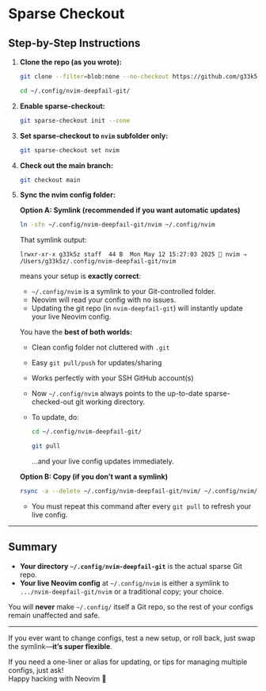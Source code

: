 # Sparse Checkout

## Step-by-Step Instructions

1. **Clone the repo (as you wrote):**
    ```sh
    git clone --filter=blob:none --no-checkout https://github.com/g33k5z/nvim-deepfail.git ~/.config/nvim-deepfail-git/

    cd ~/.config/nvim-deepfail-git/
    ```

2. **Enable sparse-checkout:**
    ```sh
    git sparse-checkout init --cone
    ```

3. **Set sparse-checkout to `nvim` subfolder only:**
    ```sh
    git sparse-checkout set nvim
    ```

4. **Check out the main branch:**
    ```sh
    git checkout main
    ```

5. **Sync the nvim config folder:**

    **Option A: Symlink (recommended if you want automatic updates)**
    ```sh
    ln -sfn ~/.config/nvim-deepfail-git/nvim ~/.config/nvim
    ```
    

    That symlink output:

    ```
    lrwxr-xr-x g33k5z staff  44 B  Mon May 12 15:27:03 2025  nvim ⇒ /Users/g33k5z/.config/nvim-deepfail-git/nvim
    ```

    means your setup is **exactly correct**:

    - `~/.config/nvim` is a symlink to your Git-controlled folder.
    - Neovim will read your config with no issues.
    - Updating the git repo (in `nvim-deepfail-git`) will instantly update your live Neovim config.

    You have the **best of both worlds:**  
    - Clean config folder not cluttered with `.git`
    - Easy `git pull/push` for updates/sharing
    - Works perfectly with your SSH GitHub account(s)


    - Now `~/.config/nvim` always points to the up-to-date sparse-checked-out git working directory.
    - To update, do:
      ```sh
      cd ~/.config/nvim-deepfail-git/

      git pull
      ```
      ...and your live config updates immediately.

    **Option B: Copy (if you don’t want a symlink)**
    ```sh
    rsync -a --delete ~/.config/nvim-deepfail-git/nvim/ ~/.config/nvim/
    ```
    - You must repeat this command after every `git pull` to refresh your live config.

---

## **Summary**

- **Your directory `~/.config/nvim-deepfail-git`** is the actual sparse Git repo.
- **Your live Neovim config** at `~/.config/nvim` is either a symlink to `.../nvim-deepfail-git/nvim` or a traditional copy; your choice.

You will **never** make `~/.config/` itself a Git repo, so the rest of your configs remain unaffected and safe.

---

If you ever want to change configs, test a new setup, or roll back, just swap the symlink—**it’s super flexible**.

If you need a one-liner or alias for updating, or tips for managing multiple configs, just ask!  
Happy hacking with Neovim 🚀
